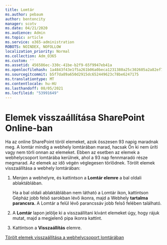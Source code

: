```yaml
---
title: Lomtár
ms.author: pebaum
author: bentoncity
manager: scotv
ms.date: 04/21/2020
ms.audience: Admin
ms.topic: article
ms.service: o365-administration
ROBOTS: NOINDEX, NOFOLLOW
localization_priority: Normal
ms.collection: Adm_O365
ms.custom: ''
ms.assetid: 456586ec-330c-41be-b2f9-65f9947eb41a
ms.openlocfilehash: 1a4843f43e1f5a261b06a0beca1231380a25c302605a2a82ef7143791f2964e5
ms.sourcegitcommit: b5f7da89a650d2915dc652449623c78be6247175
ms.translationtype: MT
ms.contentlocale: hu-HU
ms.lasthandoff: 08/05/2021
ms.locfileid: "53991649"
---
```

# <a name="restore-items-in-sharepoint-online"></a>Elemek visszaállítása SharePoint Online-ban

Ha az online SharePoint töröl elemeket, azok összesen 93 napig maradnak meg. A lomtár mindig a webhely lomtárában marad, hacsak Ön ki nem üríti vagy nem törli onnan az elemeket. Ebben az esetben az elemek a webhelycsoport lomtárába kerülnek, ahol a 93 nap fennmaradó része megmarad. Az elemek az idő végén véglegesen törlődnek. Törölt elemek visszaállítása a webhely lomtárában:
  
1. Menjen a webhelyre, és kattintson a **Lomtár elemre** a bal oldali ablaktáblában. 
    
    Ha a bal  oldali ablaktáblában nem látható a Lomtár ikon, kattintson Gépház jobb felső sarokban lévő ikonra, majd a Webhely **tartalma parancsra.** A Lomtár a felül lévő parancssáv jobb felső felében található.
    
2. A **Lomtár** lapon jelölje ki a visszaállítani kívánt elemeket úgy, hogy rájuk mutat, majd a megjelenő pipa ikonra kattint. 
    
3. Kattintson a **Visszaállítás** elemre.
    
[Törölt elemek visszaállítása a webhelycsoport lomtárában](https://support.microsoft.com/office/restore-items-in-the-recycle-bin-that-were-deleted-from-sharepoint-or-teams-6df466b6-55f2-4898-8d6e-c0dff851a0be)
  


